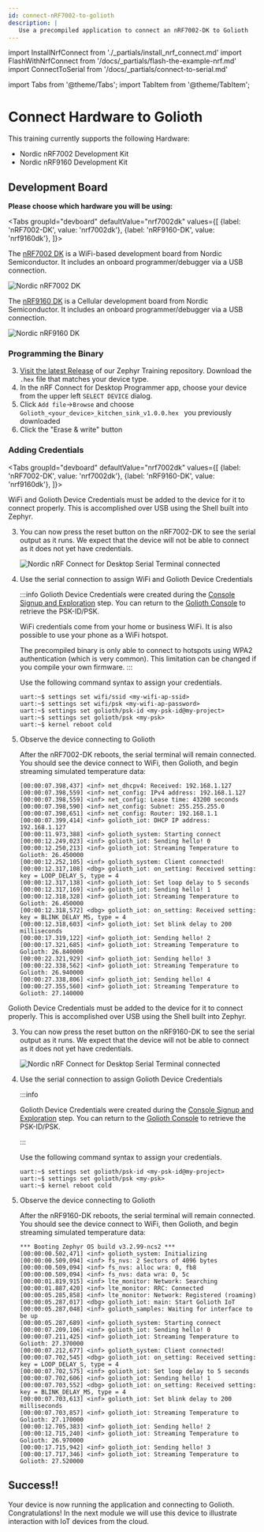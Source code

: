 ```yaml
---
id: connect-nRF7002-to-golioth
description: |
   Use a precompiled application to connect an nRF7002-DK to Golioth
---
```


import InstallNrfConnect from './\_partials/install_nrf_connect.md'
import FlashWithNrfConnect from '/docs/\_partials/flash-the-example-nrf.md'
import ConnectToSerial from '/docs/\_partials/connect-to-serial.md'

import Tabs from '@theme/Tabs';
import TabItem from '@theme/TabItem';

# Connect Hardware to Golioth

This training currently supports the following Hardware:

* Nordic nRF7002 Development Kit
* Nordic nRF9160 Development Kit

## Development Board

**Please choose which hardware you will be using:**

<Tabs
groupId="devboard"
defaultValue="nrf7002dk"
values={[
{label: 'nRF7002-DK', value: 'nrf7002dk'},
{label: 'nRF9160-DK', value: 'nrf9160dk'},
]}>

<TabItem value="nrf7002dk">

The [nRF7002
DK](https://www.nordicsemi.com/Products/Development-hardware/nRF7002-DK) is a
WiFi-based development board from Nordic Semiconductor. It includes an onboard
programmer/debugger via a USB connection.

![Nordic nRF7002 DK](./assets/nrf7002dk-with-box.jpg)

</TabItem>
<TabItem value="nrf9160dk">

The [nRF9160
DK](https://www.nordicsemi.com/Products/Development-hardware/nRF9160-DK) is a
Cellular development board from Nordic Semiconductor. It includes an onboard
programmer/debugger via a USB connection.

![Nordic nRF9160 DK](./assets/nrf9160dk.jpg)

</TabItem>
</Tabs>

### Programming the Binary

<InstallNrfConnect/>

3. [Visit the latest
   Release](https://github.com/golioth/zephyr-training/releases/latest) of our
   Zephyr Training repository. Download the `.hex` file that matches your device
   type.
4. In the nRF Connect for Desktop Programmer app, choose your device from the
   upper left `SELECT DEVICE` dialog.
5. Click `Add file`&rarr;`Browse` and choose
   `Golioth_<your_device>_kitchen_sink_v1.0.0.hex ` you previously downloaded
6. Click the "Erase & write" button

### Adding Credentials

<Tabs
groupId="devboard"
defaultValue="nrf7002dk"
values={[
{label: 'nRF7002-DK', value: 'nrf7002dk'},
{label: 'nRF9160-DK', value: 'nrf9160dk'},
]}>

<TabItem value="nrf7002dk">

WiFi and Golioth Device Credentials must be added to the device for it to
connect properly. This is accomplished over USB using the Shell built into
Zephyr.

<ConnectToSerial/>

3. You can now press the reset button on the nRF7002-DK to see the serial output
   as it runs. We expect that the device will not be able to connect as it does
   not yet have credentials.

    ![Nordic nRF Connect for Desktop Serial Terminal connected](./assets/nrf-connect-desktop-serial-terminal-connected_nrf7002dk.jpg)

4. Use the serial connection to assign WiFi and Golioth Device Credentials

    :::info
    Golioth Device Credentials were created during the [Console Signup and
    Exploration](./02-signup.md) step. You can return to the [Golioth
    Console](https://console.golioth.io/) to retrieve the PSK-ID/PSK.

    WiFi credentials come from your home or business WiFi. It is also possible
    to use your phone as a WiFi hotspot.

    The precompiled binary is only
    able to connect to hotspots using WPA2 authentication (which is very
    common). This limitation can be changed if you compile your own firmware.
    :::

    Use the following command syntax to assign your credentials.

    ```
    uart:~$ settings set wifi/ssid <my-wifi-ap-ssid>
    uart:~$ settings set wifi/psk <my-wifi-ap-password>
    uart:~$ settings set golioth/psk-id <my-psk-id@my-project>
    uart:~$ settings set golioth/psk <my-psk>
    uart:~$ kernel reboot cold
    ```

5. Observe the device connecting to Golioth

    After the nRF7002-DK reboots, the serial terminal will remain connected. You
    should see the device connect to WiFi, then Golioth, and begin streaming
    simulated temperature data:

    ```
    [00:00:07.398,437] <inf> net_dhcpv4: Received: 192.168.1.127
    [00:00:07.398,559] <inf> net_config: IPv4 address: 192.168.1.127
    [00:00:07.398,559] <inf> net_config: Lease time: 43200 seconds
    [00:00:07.398,590] <inf> net_config: Subnet: 255.255.255.0
    [00:00:07.398,651] <inf> net_config: Router: 192.168.1.1
    [00:00:07.399,414] <inf> golioth_iot: DHCP IP address: 192.168.1.127
    [00:00:11.973,388] <inf> golioth_system: Starting connect
    [00:00:12.249,023] <inf> golioth_iot: Sending hello! 0
    [00:00:12.250,213] <inf> golioth_iot: Streaming Temperature to Golioth: 26.450000
    [00:00:12.252,105] <inf> golioth_system: Client connected!
    [00:00:12.317,108] <dbg> golioth_iot: on_setting: Received setting: key = LOOP_DELAY_S, type = 4
    [00:00:12.317,138] <inf> golioth_iot: Set loop delay to 5 seconds
    [00:00:12.317,169] <inf> golioth_iot: Sending hello! 1
    [00:00:12.318,328] <inf> golioth_iot: Streaming Temperature to Golioth: 26.450000
    [00:00:12.318,572] <dbg> golioth_iot: on_setting: Received setting: key = BLINK_DELAY_MS, type = 4
    [00:00:12.318,603] <inf> golioth_iot: Set blink delay to 200 milliseconds
    [00:00:17.319,122] <inf> golioth_iot: Sending hello! 2
    [00:00:17.321,685] <inf> golioth_iot: Streaming Temperature to Golioth: 26.840000
    [00:00:22.321,929] <inf> golioth_iot: Sending hello! 3
    [00:00:22.338,562] <inf> golioth_iot: Streaming Temperature to Golioth: 26.940000
    [00:00:27.338,806] <inf> golioth_iot: Sending hello! 4
    [00:00:27.355,560] <inf> golioth_iot: Streaming Temperature to Golioth: 27.140000
    ```

</TabItem>
<TabItem value="nrf9160dk">

Golioth Device Credentials must be added to the device for it to connect
properly. This is accomplished over USB using the Shell built into Zephyr.

<ConnectToSerial/>

3. You can now press the reset button on the nRF9160-DK to see the serial output
   as it runs. We expect that the device will not be able to connect as it does
   not yet have credentials.

    ![Nordic nRF Connect for Desktop Serial Terminal connected](./assets/nrf-connect-desktop-serial-terminal-connected_nrf9160dk.jpg)

4. Use the serial connection to assign Golioth Device Credentials

    :::info

    Golioth Device Credentials were created during the [Console Signup and
    Exploration](./02-signup.md) step. You can return to the [Golioth
    Console](https://console.golioth.io/) to retrieve the PSK-ID/PSK.

    :::

    Use the following command syntax to assign your credentials.

    ```
    uart:~$ settings set golioth/psk-id <my-psk-id@my-project>
    uart:~$ settings set golioth/psk <my-psk>
    uart:~$ kernel reboot cold
    ```

5. Observe the device connecting to Golioth

    After the nRF9160-DK reboots, the serial terminal will remain connected. You
    should see the device connect to WiFi, then Golioth, and begin streaming
    simulated temperature data:

    ```
    *** Booting Zephyr OS build v3.2.99-ncs2 ***
    [00:00:00.502,471] <inf> golioth_system: Initializing
    [00:00:00.509,094] <inf> fs_nvs: 2 Sectors of 4096 bytes
    [00:00:00.509,094] <inf> fs_nvs: alloc wra: 0, fb8
    [00:00:00.509,094] <inf> fs_nvs: data wra: 0, 5c
    [00:00:01.819,915] <inf> lte_monitor: Network: Searching
    [00:00:01.887,420] <inf> lte_monitor: RRC: Connected
    [00:00:05.285,858] <inf> lte_monitor: Network: Registered (roaming)
    [00:00:05.287,017] <dbg> golioth_iot: main: Start Golioth IoT
    [00:00:05.287,048] <inf> golioth_samples: Waiting for interface to be up
    [00:00:05.287,689] <inf> golioth_system: Starting connect
    [00:00:07.209,106] <inf> golioth_iot: Sending hello! 0
    [00:00:07.211,425] <inf> golioth_iot: Streaming Temperature to Golioth: 27.370000
    [00:00:07.212,677] <inf> golioth_system: Client connected!
    [00:00:07.702,545] <dbg> golioth_iot: on_setting: Received setting: key = LOOP_DELAY_S, type = 4
    [00:00:07.702,575] <inf> golioth_iot: Set loop delay to 5 seconds
    [00:00:07.702,606] <inf> golioth_iot: Sending hello! 1
    [00:00:07.703,552] <dbg> golioth_iot: on_setting: Received setting: key = BLINK_DELAY_MS, type = 4
    [00:00:07.703,613] <inf> golioth_iot: Set blink delay to 200 milliseconds
    [00:00:07.703,857] <inf> golioth_iot: Streaming Temperature to Golioth: 27.170000
    [00:00:12.705,383] <inf> golioth_iot: Sending hello! 2
    [00:00:12.715,240] <inf> golioth_iot: Streaming Temperature to Golioth: 26.970000
    [00:00:17.715,942] <inf> golioth_iot: Sending hello! 3
    [00:00:17.717,346] <inf> golioth_iot: Streaming Temperature to Golioth: 27.520000
    ```

</TabItem>
</Tabs>

## Success!!

Your device is now running the application and connecting to Golioth.
Congratulations! In the next module we will use this device to illustrate
interaction with IoT devices from the cloud.
